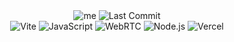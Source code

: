 <div align="center">
  <!-- Existing Badges -->
  <img src="https://ahmed-arat.vercel.app/portrait_ahmed_bgless.webp" alt="me"/>
  <img src="https://img.shields.io/github/last-commit/medy17/dropsilk?style=for-the-badge" alt="Last Commit"/>
  <br />
  <!-- Tech Stack Badges -->
  <img src="https://img.shields.io/badge/Vite-646CFF?style=for-the-badge&logo=vite&logoColor=white" alt="Vite"/>
  <img src="https://img.shields.io/badge/JavaScript-F7DF1E?style=for-the-badge&logo=javascript&logoColor=black" alt="JavaScript"/>
  <img src="https://img.shields.io/badge/WebRTC-333333?style=for-the-badge&logo=webrtc&logoColor=white" alt="WebRTC"/>
  <img src="https://img.shields.io/badge/Node.js-339933?style=for-the-badge&logo=nodedotjs&logoColor=white" alt="Node.js"/>
  <img src="https://img.shields.io/badge/Vercel-000000?style=for-the-badge&logo=vercel&logoColor=white" alt="Vercel"/>
</div>
